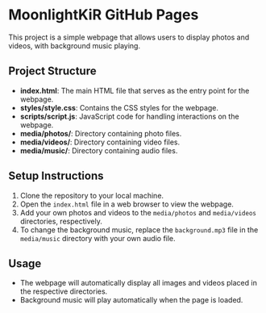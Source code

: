 # MoonlightKiR GitHub Pages

This project is a simple webpage that allows users to display photos and videos, with background music playing.

## Project Structure

- **index.html**: The main HTML file that serves as the entry point for the webpage.
- **styles/style.css**: Contains the CSS styles for the webpage.
- **scripts/script.js**: JavaScript code for handling interactions on the webpage.
- **media/photos/**: Directory containing photo files.
- **media/videos/**: Directory containing video files.
- **media/music/**: Directory containing audio files.

## Setup Instructions

1. Clone the repository to your local machine.
2. Open the `index.html` file in a web browser to view the webpage.
3. Add your own photos and videos to the `media/photos` and `media/videos` directories, respectively.
4. To change the background music, replace the `background.mp3` file in the `media/music` directory with your own audio file.

## Usage

- The webpage will automatically display all images and videos placed in the respective directories.
- Background music will play automatically when the page is loaded.